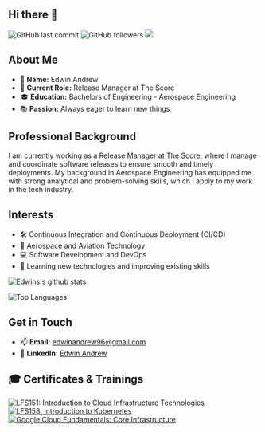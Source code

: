 ## Hi there 👋
![GitHub last commit](https://img.shields.io/github/last-commit/EdwinAndrew/EdwinAndrew?label=updated)
![GitHub followers](https://img.shields.io/github/followers/EdwinAndrew?label=GitHub%20followers)
![](https://komarev.com/ghpvc/?username=EdwinAndrew&color=red)
## About Me

- 🌟 **Name:** Edwin Andrew
- 💼 **Current Role:** Release Manager at The Score
- 🎓 **Education:** Bachelors of Engineering - Aerospace Engineering
- 📚 **Passion:** Always eager to learn new things

## Professional Background

I am currently working as a Release Manager at [The Score](https://www.thescore.com/), where I manage and coordinate software releases to ensure smooth and timely deployments. My background in Aerospace Engineering has equipped me with strong analytical and problem-solving skills, which I apply to my work in the tech industry.

## Interests

- 🛠️ Continuous Integration and Continuous Deployment (CI/CD)
- 🚀 Aerospace and Aviation Technology
- 💻 Software Development and DevOps
- 📖 Learning new technologies and improving existing skills

[![Edwins's github stats](https://github-readme-stats.vercel.app/api?username=EdwinAndrew&show_icons=true&count_private=true)](https://github.com/EdwinAndrew)

![Top Languages](https://github-readme-stats.vercel.app/api/top-langs/?username=EdwinAndrew&layout=compact&theme=radical)

## Get in Touch

- 📫 **Email:** [edwinandrew96@gmail.com](mailto:edwinandrew96@gmail.com)
- 💼 **LinkedIn:** [Edwin Andrew](https://www.linkedin.com/in/edwin-andrew)


## 🎓 Certificates & Trainings
[![LFS151: Introduction to Cloud Infrastructure Technologies](https://images.credly.com/size/340x340/images/eb2e256d-e6ae-4173-be1b-7cee5e8c35ac/image.png)](https://www.credly.com/earner/earned/badge/f124c783-c5c7-49b2-b37d-7f9f5296a8e2)
[![LFS158: Introduction to Kubernetes](https://images.credly.com/size/340x340/images/9fb38928-c145-4952-9bab-7cb81082ff4f/image.png)](https://www.credly.com/badges/cb0561a3-715c-4dd0-8e66-20cd954b4d12/public_url)
[![Google Cloud Fundamentals: Core Infrastructure](https://cdn.qwiklabs.com/KkAaZnGQLrLsT45XOEFoOekpBlaUSt9BOMMVV2WOz7o%3D)](https://www.cloudskillsboost.google/public_profiles/4d873d8c-5712-4865-b40c-8197ab2ce917/badges/9144191)
